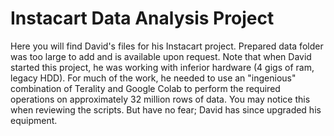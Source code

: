 # Instacart Data Analysis Project

Here you will find David's files for his Instacart project. Prepared data folder was too large to add and is available upon request. Note that when David started this project, he was working with inferior hardware (4 gigs of ram, legacy HDD). For much of the work, he needed to use an "ingenious" combination of Terality and Google Colab to perform the required operations on approximately 32 million rows of data. You may notice this when reviewing the scripts. But have no fear; David has since upgraded his equipment.
